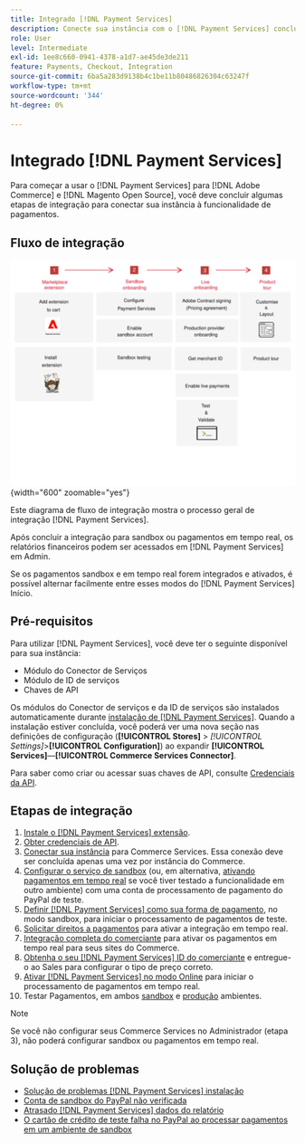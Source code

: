 ```yaml
---
title: Integrado [!DNL Payment Services]
description: Conecte sua instância com o [!DNL Payment Services] concluindo algumas etapas de integração.
role: User
level: Intermediate
exl-id: 1ee8c660-0941-4378-a1d7-ae45de3de211
feature: Payments, Checkout, Integration
source-git-commit: 6ba5a283d9138b4c1be11b80486826304c63247f
workflow-type: tm+mt
source-wordcount: '344'
ht-degree: 0%

---
```


# Integrado [!DNL Payment Services]

Para começar a usar o [!DNL Payment Services] para [!DNL Adobe Commerce] e [!DNL Magento Open Source], você deve concluir algumas etapas de integração para conectar sua instância à funcionalidade de pagamentos.

## Fluxo de integração

![Fluxo de integração](assets/onboarding-diagram.svg){width="600" zoomable="yes"}

Este diagrama de fluxo de integração mostra o processo geral de integração [!DNL Payment Services].

Após concluir a integração para sandbox ou pagamentos em tempo real, os relatórios financeiros podem ser acessados em [!DNL Payment Services] em Admin.

Se os pagamentos sandbox e em tempo real forem integrados e ativados, é possível alternar facilmente entre esses modos do [!DNL Payment Services] Início.

## Pré-requisitos

Para utilizar [!DNL Payment Services], você deve ter o seguinte disponível para sua instância:

* Módulo do Conector de Serviços
* Módulo de ID de serviços
* Chaves de API

Os módulos do Conector de serviços e da ID de serviços são instalados automaticamente durante [instalação de [!DNL Payment Services]](install.md). Quando a instalação estiver concluída, você poderá ver uma nova seção nas definições de configuração (**[!UICONTROL Stores]** > _[!UICONTROL Settings]_>**[!UICONTROL Configuration]**) ao expandir **[!UICONTROL Services]**—**[!UICONTROL Commerce Services Connector]**.

Para saber como criar ou acessar suas chaves de API, consulte [Credenciais da API](#obtain-api-credentials).

## Etapas de integração

1. [Instale o [!DNL Payment Services] extensão](install.md#get-payment-services).
1. [Obter credenciais de API](connect.md#obtain-api-credentials).
1. [Conectar sua instância](connect.md#configure-commerce-services) para Commerce Services. Essa conexão deve ser concluída apenas uma vez por instância do Commerce.
1. [Configurar o serviço de sandbox](sandbox.md#enable-sandbox-testing) (ou, em alternativa, [ativando pagamentos em tempo real](sandbox.md#enable-live-payments) se você tiver testado a funcionalidade em outro ambiente) com uma conta de processamento de pagamento do PayPal de teste.
1. [Definir [!DNL Payment Services] como sua forma de pagamento](production.md#set-payment-services-as-payment-method), no modo sandbox, para iniciar o processamento de pagamentos de teste.
1. [Solicitar direitos a pagamentos](production.md#request-payments-entitlement-from-adobe) para ativar a integração em tempo real.
1. [Integração completa do comerciante](production.md#complete-merchant-onboarding) para ativar os pagamentos em tempo real para seus sites do Commerce.
1. [Obtenha o seu [!DNL Payment Services] ID do comerciante](production.md#configure-pricing-tier) e entregue-o ao Sales para configurar o tipo de preço correto.
1. [Ativar [!DNL Payment Services] no modo Online](production.md#enable-live-payments) para iniciar o processamento de pagamentos em tempo real.
1. Testar Pagamentos, em ambos [sandbox](sandbox.md#test-in-sandbox-environment) e [produção](production.md#test-in-production) ambientes.

>[!NOTE]
>
>Se você não configurar seus Commerce Services no Administrador (etapa 3), não poderá configurar sandbox ou pagamentos em tempo real.

## Solução de problemas

* [Solução de problemas [!DNL Payment Services] instalação](https://experienceleague.adobe.com/docs/commerce-knowledge-base/kb/troubleshooting/payments/payservices-install.html?lang=en)
* [Conta de sandbox do PayPal não verificada](https://experienceleague.adobe.com/docs/commerce-knowledge-base/kb/troubleshooting/payments/payservices-paypal-acct.html)
* [Atrasado [!DNL Payment Services] dados do relatório](https://experienceleague.adobe.com/docs/commerce-knowledge-base/kb/troubleshooting/payments/payservices-report-info-delayed.html)
* [O cartão de crédito de teste falha no PayPal ao processar pagamentos em um ambiente de sandbox](https://experienceleague.adobe.com/docs/commerce-knowledge-base/kb/troubleshooting/payments/payservices-cc-sandbox-failure.html?lang=en)
